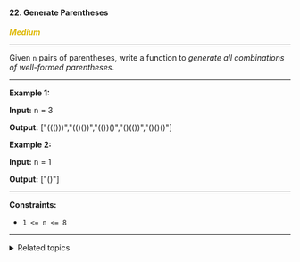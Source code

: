 #### 22. Generate Parentheses

<span style="color:#deb800">***Medium***</span>
___
Given `n` pairs of parentheses, write a function to _generate all combinations of well-formed parentheses_.
___
**Example 1:**

**Input:** n = 3

**Output:** ["((()))","(()())","(())()","()(())","()()()"] 

**Example 2:**

**Input:** n = 1

**Output:** ["()"] 
___

**Constraints:**

*   `1 <= n <= 8`
___

<details><summary>Related topics</summary>

[#String](https://leetcode.com/tag/string/)
[#Backtracking](https://leetcode.com/tag/backtracking/)
[#Dynamic Programming](https://leetcode.com/tag/dynamic-programming/)

</details>
